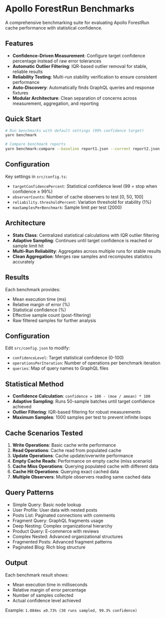 # Apollo ForestRun Benchmarks

A comprehensive benchmarking suite for evaluating Apollo ForestRun cache performance with statistical confidence.

## Features

- **Confidence-Driven Measurement**: Configure target confidence percentage instead of raw error tolerances
- **Automatic Outlier Filtering**: IQR-based outlier removal for stable, reliable results
- **Reliability Testing**: Multi-run stability verification to ensure consistent performance
- **Auto-Discovery**: Automatically finds GraphQL queries and response fixtures
- **Modular Architecture**: Clean separation of concerns across measurement, aggregation, and reporting

## Quick Start

```bash
# Run benchmarks with default settings (99% confidence target)
yarn benchmark

# Compare benchmark reports
yarn benchmark:compare --baseline report1.json --current report2.json
```

## Configuration

Key settings in `src/config.ts`:

- `targetConfidencePercent`: Statistical confidence level (99 = stop when confidence ≥ 99%)
- `observerCounts`: Number of cache observers to test [0, 50, 100]
- `reliability.thresholdPercent`: Variation threshold for stability (1%)
- `maxSamplesPerBenchmark`: Sample limit per test (2000)

## Architecture

- **Stats Class**: Centralized statistical calculations with IQR outlier filtering
- **Adaptive Sampling**: Continues until target confidence is reached or sample limit hit
- **Multi-Run Reliability**: Aggregates across multiple runs for stable results
- **Clean Aggregation**: Merges raw samples and recomputes statistics accurately

## Results

Each benchmark provides:

- Mean execution time (ms)
- Relative margin of error (%)
- Statistical confidence (%)
- Effective sample count (post-filtering)
- Raw filtered samples for further analysis

## Configuration

Edit `src/config.json` to modify:

- `confidenceLevel`: Target statistical confidence (0-100)
- `operationsPerIteration`: Number of operations per benchmark iteration
- `queries`: Map of query names to GraphQL files

## Statistical Method

- **Confidence Calculation**: `confidence = 100 - (moe / amean) * 100`
- **Adaptive Sampling**: Runs 50-sample batches until target confidence achieved
- **Outlier Filtering**: IQR-based filtering for robust measurements
- **Maximum Samples**: 1000 samples per test to prevent infinite loops

## Cache Scenarios Tested

1. **Write Operations**: Basic cache write performance
2. **Read Operations**: Cache read from populated cache
3. **Update Operations**: Cache update/overwrite performance
4. **Empty Cache Reads**: Performance on empty cache (miss scenario)
5. **Cache Miss Operations**: Querying populated cache with different data
6. **Cache Hit Operations**: Querying exact cached data
7. **Multiple Observers**: Multiple observers reading same cached data

## Query Patterns

- Simple Query: Basic node lookup
- User Profile: User data with nested posts
- Posts List: Paginated connections with comments
- Fragment Query: GraphQL fragments usage
- Deep Nesting: Complex organizational hierarchy
- Product Query: E-commerce with reviews
- Complex Nested: Advanced organizational structures
- Fragmented Posts: Advanced fragment patterns
- Paginated Blog: Rich blog structure

## Output

Each benchmark result shows:

- Mean execution time in milliseconds
- Relative margin of error percentage
- Number of samples collected
- Actual confidence level achieved

Example: `1.084ms ±0.73% (30 runs sampled, 99.3% confidence)`
